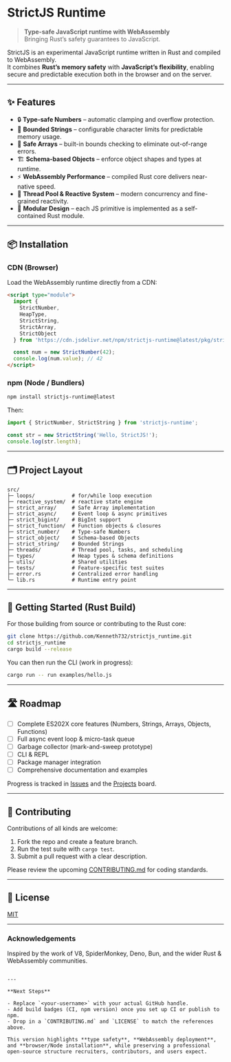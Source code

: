 # StrictJS Runtime

> **Type-safe JavaScript runtime with WebAssembly**  
> Bringing Rust’s safety guarantees to JavaScript.

StrictJS is an experimental JavaScript runtime written in Rust and compiled to WebAssembly.  
It combines **Rust’s memory safety** with **JavaScript’s flexibility**, enabling secure and predictable execution both in the browser and on the server.

---

## ✨ Features

- 🔒 **Type-safe Numbers** – automatic clamping and overflow protection.
- 📏 **Bounded Strings** – configurable character limits for predictable memory usage.
- 🧮 **Safe Arrays** – built-in bounds checking to eliminate out-of-range errors.
- 🏗️ **Schema-based Objects** – enforce object shapes and types at runtime.
- ⚡ **WebAssembly Performance** – compiled Rust core delivers near-native speed.
- 🧵 **Thread Pool & Reactive System** – modern concurrency and fine-grained reactivity.
- 🧰 **Modular Design** – each JS primitive is implemented as a self-contained Rust module.

---

## 📦 Installation

### CDN (Browser)
Load the WebAssembly runtime directly from a CDN:

```html
<script type="module">
  import {
    StrictNumber,
    HeapType,
    StrictString,
    StrictArray,
    StrictObject
  } from 'https://cdn.jsdelivr.net/npm/strictjs-runtime@latest/pkg/strictjs_runtime.js';

  const num = new StrictNumber(42);
  console.log(num.value); // 42
</script>
````

### npm (Node / Bundlers)

```bash
npm install strictjs-runtime@latest
```

Then:

```js
import { StrictNumber, StrictString } from 'strictjs-runtime';

const str = new StrictString('Hello, StrictJS!');
console.log(str.length);
```

---

## 🗂️ Project Layout

```
src/
├─ loops/            # for/while loop execution
├─ reactive_system/  # reactive state engine
├─ strict_array/     # Safe Array implementation
├─ strict_async/     # Event loop & async primitives
├─ strict_bigint/    # BigInt support
├─ strict_function/  # Function objects & closures
├─ strict_number/    # Type-safe Numbers
├─ strict_object/    # Schema-based Objects
├─ strict_string/    # Bounded Strings
├─ threads/          # Thread pool, tasks, and scheduling
├─ types/            # Heap types & schema definitions
├─ utils/            # Shared utilities
├─ tests/            # Feature-specific test suites
├─ error.rs          # Centralized error handling
└─ lib.rs            # Runtime entry point
```

---

## 🚀 Getting Started (Rust Build)

For those building from source or contributing to the Rust core:

```bash
git clone https://github.com/Kenneth732/strictjs_runtime.git
cd strictjs_runtime
cargo build --release
```

You can then run the CLI (work in progress):

```bash
cargo run -- run examples/hello.js
```

---

## 🛣️ Roadmap

* [ ] Complete ES202X core features (Numbers, Strings, Arrays, Objects, Functions)
* [ ] Full async event loop & micro-task queue
* [ ] Garbage collector (mark-and-sweep prototype)
* [ ] CLI & REPL
* [ ] Package manager integration
* [ ] Comprehensive documentation and examples

Progress is tracked in [Issues](../../issues) and the [Projects](../../projects) board.

---

## 🤝 Contributing

Contributions of all kinds are welcome:

1. Fork the repo and create a feature branch.
2. Run the test suite with `cargo test`.
3. Submit a pull request with a clear description.

Please review the upcoming [CONTRIBUTING.md](CONTRIBUTING.md) for coding standards.

---

## 📄 License

[MIT](LICENSE)

---

### Acknowledgements

Inspired by the work of V8, SpiderMonkey, Deno, Bun, and the wider Rust & WebAssembly communities.

```

---

**Next Steps**

- Replace `<your-username>` with your actual GitHub handle.
- Add build badges (CI, npm version) once you set up CI or publish to npm.
- Drop in a `CONTRIBUTING.md` and `LICENSE` to match the references above.

This version highlights **type safety**, **WebAssembly deployment**, and **browser/Node installation**, while preserving a professional open-source structure recruiters, contributors, and users expect.
```

